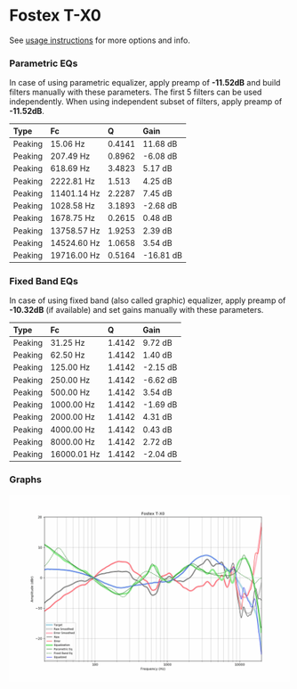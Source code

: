 # Fostex T-X0
See [usage instructions](https://github.com/jaakkopasanen/AutoEq#usage) for more options and info.

### Parametric EQs
In case of using parametric equalizer, apply preamp of **-11.52dB** and build filters manually
with these parameters. The first 5 filters can be used independently.
When using independent subset of filters, apply preamp of **-11.52dB**.

| Type    | Fc          |      Q | Gain      |
|:--------|:------------|:-------|:----------|
| Peaking | 15.06 Hz    | 0.4141 | 11.68 dB  |
| Peaking | 207.49 Hz   | 0.8962 | -6.08 dB  |
| Peaking | 618.69 Hz   | 3.4823 | 5.17 dB   |
| Peaking | 2222.81 Hz  | 1.513  | 4.25 dB   |
| Peaking | 11401.14 Hz | 2.2287 | 7.45 dB   |
| Peaking | 1028.58 Hz  | 3.1893 | -2.68 dB  |
| Peaking | 1678.75 Hz  | 0.2615 | 0.48 dB   |
| Peaking | 13758.57 Hz | 1.9253 | 2.39 dB   |
| Peaking | 14524.60 Hz | 1.0658 | 3.54 dB   |
| Peaking | 19716.00 Hz | 0.5164 | -16.81 dB |

### Fixed Band EQs
In case of using fixed band (also called graphic) equalizer, apply preamp of **-10.32dB**
(if available) and set gains manually with these parameters.

| Type    | Fc          |      Q | Gain     |
|:--------|:------------|:-------|:---------|
| Peaking | 31.25 Hz    | 1.4142 | 9.72 dB  |
| Peaking | 62.50 Hz    | 1.4142 | 1.40 dB  |
| Peaking | 125.00 Hz   | 1.4142 | -2.15 dB |
| Peaking | 250.00 Hz   | 1.4142 | -6.62 dB |
| Peaking | 500.00 Hz   | 1.4142 | 3.54 dB  |
| Peaking | 1000.00 Hz  | 1.4142 | -1.69 dB |
| Peaking | 2000.00 Hz  | 1.4142 | 4.31 dB  |
| Peaking | 4000.00 Hz  | 1.4142 | 0.43 dB  |
| Peaking | 8000.00 Hz  | 1.4142 | 2.72 dB  |
| Peaking | 16000.01 Hz | 1.4142 | -2.04 dB |

### Graphs
![](./Fostex%20T-X0.png)